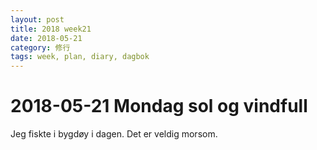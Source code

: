 ```yaml
---
layout: post
title: 2018 week21
date: 2018-05-21
category: 修行
tags: week, plan, diary, dagbok
---
```

# 2018-05-21 Mondag sol og vindfull

Jeg fiskte i bygdøy i dagen. Det er veldig morsom.


